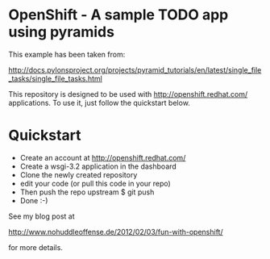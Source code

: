OpenShift - A sample TODO app using pyramids
============================================

This example has been taken from:

  http://docs.pylonsproject.org/projects/pyramid_tutorials/en/latest/single_file_tasks/single_file_tasks.html

This repository is designed to be used with http://openshift.redhat.com/
applications. To use it, just follow the quickstart below.

Quickstart
==========

 * Create an account at http://openshift.redhat.com/
 * Create a wsgi-3.2 application in the dashboard
 * Clone the newly created repository
 * edit your code (or pull this code in your repo)
 * Then push the repo upstream
    $ git push
 * Done :-)

See my blog post at 

http://www.nohuddleoffense.de/2012/02/03/fun-with-openshift/

for more details.